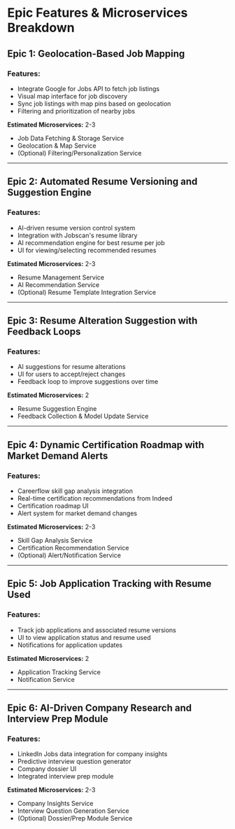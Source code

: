 # Epic Features & Microservices Breakdown

## Epic 1: Geolocation-Based Job Mapping
### Features:
- Integrate Google for Jobs API to fetch job listings
- Visual map interface for job discovery
- Sync job listings with map pins based on geolocation
- Filtering and prioritization of nearby jobs

**Estimated Microservices:** 2-3
- Job Data Fetching & Storage Service
- Geolocation & Map Service
- (Optional) Filtering/Personalization Service

---

## Epic 2: Automated Resume Versioning and Suggestion Engine
### Features:
- AI-driven resume version control system
- Integration with Jobscan's resume library
- AI recommendation engine for best resume per job
- UI for viewing/selecting recommended resumes

**Estimated Microservices:** 2-3
- Resume Management Service
- AI Recommendation Service
- (Optional) Resume Template Integration Service

---

## Epic 3: Resume Alteration Suggestion with Feedback Loops
### Features:
- AI suggestions for resume alterations
- UI for users to accept/reject changes
- Feedback loop to improve suggestions over time

**Estimated Microservices:** 2
- Resume Suggestion Engine
- Feedback Collection & Model Update Service

---

## Epic 4: Dynamic Certification Roadmap with Market Demand Alerts
### Features:
- Careerflow skill gap analysis integration
- Real-time certification recommendations from Indeed
- Certification roadmap UI
- Alert system for market demand changes

**Estimated Microservices:** 2-3
- Skill Gap Analysis Service
- Certification Recommendation Service
- (Optional) Alert/Notification Service

---

## Epic 5: Job Application Tracking with Resume Used
### Features:
- Track job applications and associated resume versions
- UI to view application status and resume used
- Notifications for application updates

**Estimated Microservices:** 2
- Application Tracking Service
- Notification Service

---

## Epic 6: AI-Driven Company Research and Interview Prep Module
### Features:
- LinkedIn Jobs data integration for company insights
- Predictive interview question generator
- Company dossier UI
- Integrated interview prep module

**Estimated Microservices:** 2-3
- Company Insights Service
- Interview Question Generation Service
- (Optional) Dossier/Prep Module Service 
